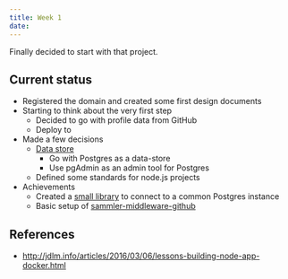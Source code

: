 ```yaml
---
title: Week 1
date: 
---
```


Finally decided to start with that project.

## Current status

- Registered the domain and created some first design documents
- Starting to think about the very first step
    - Decided to go with profile data from GitHub
    - Deploy to
- Made a few decisions
    - [Data store](/decisions/data-store.md)
        - Go with Postgres as a data-store
        - Use pgAdmin as an admin tool for Postgres
    - Defined some standards for node.js projects
- Achievements
    - Created a [small library](https://github.com/sammler/sammler-storage) to connect to a common Postgres instance
    - Basic setup of [sammler-middleware-github](https://github.com/sammler-middleware-github)


## References

- http://jdlm.info/articles/2016/03/06/lessons-building-node-app-docker.html
